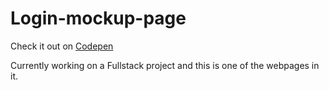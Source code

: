 # Login-mockup-page

Check it out on [Codepen](https://codepen.io/Ridevrutahc/pen/WNZbvjZ)


Currently working on a Fullstack project and this is one of the webpages in it.
